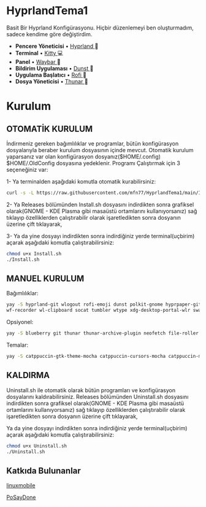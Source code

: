 # HyprlandTema1

Basit Bir Hyprland Konfigürasyonu. Hiçbir düzenlemeyi ben oluşturmadım, sadece kendime göre değiştirdim.

* **Pencere Yöneticisi** • [Hyprland ](https://github.com/hyprwm/Hyprland)🎨
* **Terminal** • [Kitty ](https://github.com/kovidgoyal/kitty) 💻
* **Panel** • [Waybar ](https://aur.archlinux.org/packages/waybar-hyprland-git)🍧
* **Bildirim Uygulaması** • [Dunst ](https://github.com/dunst-project/dunst) 🍃
* **Uygulama Başlatıcı** • [Rofi ](https://github.com/davatorium/rofi) 🚀
* **Dosya Yöneticisi** • [Thunar ](https://github.com/xfce-mirror/thunar)🔖

# Kurulum

## OTOMATİK KURULUM

İndirmeniz gereken bağımlılıklar ve programlar, bütün konfigürasyon dosyalarıyla beraber kurulum dosyasının içinde mevcut. Otomatik kurulum yaparsanız var olan konfigürasyon dosyanız($HOME/.config) $HOME/.OldConfig dosyasına yedeklenir. Programı Çalıştırmak için 3 seçeneğiniz var:

1- Ya terminalden aşağıdaki komutla otomatik kurabilirsiniz:

```sh
curl -s -L https://raw.githubusercontent.com/mfn77/HyprlandTema1/main/Install.sh | bash
```

2- Ya Releases bölümünden Install.sh dosyasını indirdikten sonra grafiksel olarak(GNOME - KDE Plasma gibi masaüstü ortamlarını kullanıyorsanız) sağ tıklayıp özelliklerden çalıştırabilir olarak işaretledikten sonra dosyanın üzerine çift tıklayarak,

3- Ya da yine dosyayı indirdikten sonra indirdiğiniz yerde terminal(uçbirim) açarak aşağıdaki komutla çalıştırabilirsiniz:

```sh
chmod u+x Install.sh
./Install.sh 
```

## MANUEL KURULUM

Bağımlılıklar:

```sh
yay -S hyprland-git wlogout rofi-emoji dunst polkit-gnome hyprpaper-git hyprpicker-git rofi-wayland grimblast-git imagemagick ffmpegthumbnailer 
wf-recorder wl-clipboard socat tumbler wtype xdg-desktop-portal-wlr swaylock-effects xorg-xwayland qt5-wayland qt6-wayland waybar-hyprland-git base-devel rustup python xorg-xwayland git
```
Opsiyonel:

```sh
yay -S blueberry git thunar thunar-archive-plugin neofetch file-roller kitty cava pavucontrol viewnior noise-suppression-for-voice
```
Temalar:

```sh
yay -S catppuccin-gtk-theme-mocha catppuccin-cursors-mocha catppuccin-mocha-grub-theme-git nwg-look breeze-snow-cursor-theme
```
## KALDIRMA

Uninstall.sh ile otomatik olarak bütün programları ve konfigürasyon dosyalarını kaldırabilirsiniz. Releases bölümünden Uninstall.sh dosyasını indirdikten sonra grafiksel olarak(GNOME - KDE Plasma gibi masaüstü ortamlarını kullanıyorsanız) sağ tıklayıp özelliklerden çalıştırabilir olarak işaretledikten sonra dosyanın üzerine çift tıklayarak,

Ya da yine dosyayı indirdikten sonra indirdiğiniz yerde terminal(uçbirim) açarak aşağıdaki komutla çalıştırabilirsiniz:

```sh
chmod u+x Uninstall.sh
./Uninstall.sh 
```

## Katkıda Bulunanlar

[linuxmobile ](https://github.com/linuxmobile)

[PoSayDone ](https://github.com/PoSayDone)
